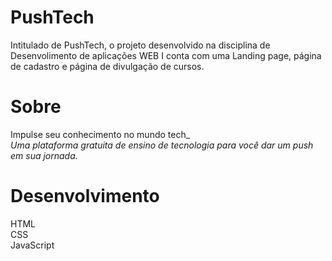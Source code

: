# PushTech 

Intitulado de PushTech, o projeto desenvolvido na disciplina de Desenvolimento de aplicações WEB I conta com uma Landing page, página de cadastro e página de divulgação de cursos.

# Sobre
Impulse seu conhecimento no mundo tech_
<br>
<i>Uma plataforma gratuita de ensino de tecnologia para você dar um push em sua jornada.</i>

# Desenvolvimento

HTML
<br>
CSS
<br>
JavaScript

